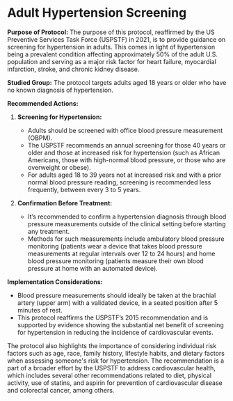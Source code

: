# Adult Hypertension Screening

**Purpose of Protocol:**
The purpose of this protocol, reaffirmed by the US Preventive Services Task Force (USPSTF) in 2021, is to provide guidance on screening for hypertension in adults. This comes in light of hypertension being a prevalent condition affecting approximately 50% of the adult U.S. population and serving as a major risk factor for heart failure, myocardial infarction, stroke, and chronic kidney disease.

**Studied Group:** 
The protocol targets adults aged 18 years or older who have no known diagnosis of hypertension.

**Recommended Actions:**
1. **Screening for Hypertension:** 
   - Adults should be screened with office blood pressure measurement (OBPM).
   - The USPSTF recommends an annual screening for those 40 years or older and those at increased risk for hypertension (such as African Americans, those with high-normal blood pressure, or those who are overweight or obese).
   - For adults aged 18 to 39 years not at increased risk and with a prior normal blood pressure reading, screening is recommended less frequently, between every 3 to 5 years.

2. **Confirmation Before Treatment:**
   - It’s recommended to confirm a hypertension diagnosis through blood pressure measurements outside of the clinical setting before starting any treatment.
   - Methods for such measurements include ambulatory blood pressure monitoring (patients wear a device that takes blood pressure measurements at regular intervals over 12 to 24 hours) and home blood pressure monitoring (patients measure their own blood pressure at home with an automated device).

**Implementation Considerations:**
- Blood pressure measurements should ideally be taken at the brachial artery (upper arm) with a validated device, in a seated position after 5 minutes of rest.
- This protocol reaffirms the USPSTF’s 2015 recommendation and is supported by evidence showing the substantial net benefit of screening for hypertension in reducing the incidence of cardiovascular events.

The protocol also highlights the importance of considering individual risk factors such as age, race, family history, lifestyle habits, and dietary factors when assessing someone's risk for hypertension. The recommendation is a part of a broader effort by the USPSTF to address cardiovascular health, which includes several other recommendations related to diet, physical activity, use of statins, and aspirin for prevention of cardiovascular disease and colorectal cancer, among others.
